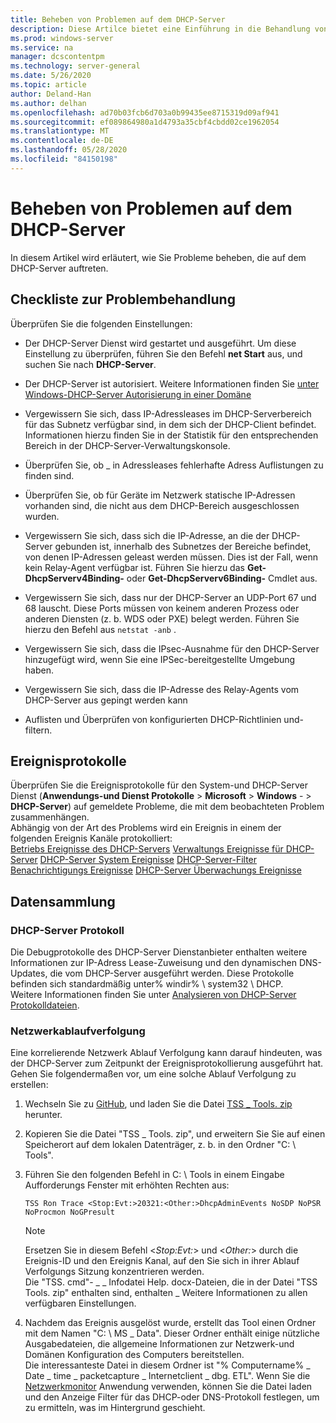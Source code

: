 ```yaml
---
title: Beheben von Problemen auf dem DHCP-Server
description: Diese Artilce bietet eine Einführung in die Behandlung von Problemen auf dem DHCP-Server und das Sammeln von Daten.
ms.prod: windows-server
ms.service: na
manager: dcscontentpm
ms.technology: server-general
ms.date: 5/26/2020
ms.topic: article
author: Deland-Han
ms.author: delhan
ms.openlocfilehash: ad70b03fcb6d703a0b99435ee8715319d09af941
ms.sourcegitcommit: ef089864980a1d4793a35cbf4cbdd02ce1962054
ms.translationtype: MT
ms.contentlocale: de-DE
ms.lasthandoff: 05/28/2020
ms.locfileid: "84150198"
---
```

# <a name="troubleshoot-problems-on-the-dhcp-server"></a>Beheben von Problemen auf dem DHCP-Server

In diesem Artikel wird erläutert, wie Sie Probleme beheben, die auf dem DHCP-Server auftreten.

## <a name="troubleshooting-checklist"></a>Checkliste zur Problembehandlung

Überprüfen Sie die folgenden Einstellungen:

  - Der DHCP-Server Dienst wird gestartet und ausgeführt. Um diese Einstellung zu überprüfen, führen Sie den Befehl **net Start** aus, und suchen Sie nach **DHCP-Server**.

  - Der DHCP-Server ist autorisiert. Weitere Informationen finden Sie [unter Windows-DHCP-Server Autorisierung in einer Domäne](https://docs.microsoft.com/openspecs/windows_protocols/ms-dhcpe/56f8870b-a7c1-4db1-8a86-f69079fe5077)

  - Vergewissern Sie sich, dass IP-Adressleases im DHCP-Serverbereich für das Subnetz verfügbar sind, in dem sich der DHCP-Client befindet. Informationen hierzu finden Sie in der Statistik für den entsprechenden Bereich in der DHCP-Server-Verwaltungskonsole.

  - Überprüfen Sie, ob \_ in Adressleases fehlerhafte Adress Auflistungen zu finden sind.

  - Überprüfen Sie, ob für Geräte im Netzwerk statische IP-Adressen vorhanden sind, die nicht aus dem DHCP-Bereich ausgeschlossen wurden.

  - Vergewissern Sie sich, dass sich die IP-Adresse, an die der DHCP-Server gebunden ist, innerhalb des Subnetzes der Bereiche befindet, von denen IP-Adressen geleast werden müssen. Dies ist der Fall, wenn kein Relay-Agent verfügbar ist. Führen Sie hierzu das **Get-DhcpServerv4Binding-** oder **Get-DhcpServerv6Binding-** Cmdlet aus.

  - Vergewissern Sie sich, dass nur der DHCP-Server an UDP-Port 67 und 68 lauscht. Diese Ports müssen von keinem anderen Prozess oder anderen Diensten (z. b. WDS oder PXE) belegt werden. Führen Sie hierzu den Befehl aus `netstat -anb` .

  - Vergewissern Sie sich, dass die IPsec-Ausnahme für den DHCP-Server hinzugefügt wird, wenn Sie eine IPSec-bereitgestellte Umgebung haben.

  - Vergewissern Sie sich, dass die IP-Adresse des Relay-Agents vom DHCP-Server aus gepingt werden kann

  - Auflisten und Überprüfen von konfigurierten DHCP-Richtlinien und-filtern.

## <a name="event-logs"></a>Ereignisprotokolle

Überprüfen Sie die Ereignisprotokolle für den System-und DHCP-Server Dienst (**Anwendungs-und Dienst Protokolle** \> **Microsoft** \> **Windows** - \> **DHCP-Server**) auf gemeldete Probleme, die mit dem beobachteten Problem zusammenhängen.  
Abhängig von der Art des Problems wird ein Ereignis in einem der folgenden Ereignis Kanäle protokolliert:  
[Betriebs Ereignisse des DHCP-Servers](https://docs.microsoft.com/previous-versions/windows/it-pro/windows-server-2012-r2-and-2012/dn800668\(v=ws.11\))  
[Verwaltungs Ereignisse für DHCP-Server](https://docs.microsoft.com/previous-versions/windows/it-pro/windows-server-2012-r2-and-2012/dn800668\(v=ws.11\))  
[DHCP-Server System Ereignisse](https://docs.microsoft.com/previous-versions/windows/it-pro/windows-server-2012-r2-and-2012/dn800668\(v=ws.11\))  
[DHCP-Server-Filter Benachrichtigungs Ereignisse](https://docs.microsoft.com/previous-versions/windows/it-pro/windows-server-2012-r2-and-2012/dn800668\(v=ws.11\))  
[DHCP-Server Überwachungs Ereignisse](https://docs.microsoft.com/previous-versions/windows/it-pro/windows-server-2012-r2-and-2012/dn800668\(v=ws.11\))

## <a name="data-collection"></a>Datensammlung

### <a name="dhcp-server-log"></a>DHCP-Server Protokoll

Die Debugprotokolle des DHCP-Server Dienstanbieter enthalten weitere Informationen zur IP-Adress Lease-Zuweisung und den dynamischen DNS-Updates, die vom DHCP-Server ausgeführt werden. Diese Protokolle befinden sich standardmäßig unter% windir% \\ system32 \\ DHCP.  
Weitere Informationen finden Sie unter [Analysieren von DHCP-Server Protokolldateien](https://docs.microsoft.com/previous-versions/windows/it-pro/windows-server-2008-R2-and-2008/dd183591\(v=ws.10\)).

### <a name="network-trace"></a>Netzwerkablaufverfolgung

Eine korrelierende Netzwerk Ablauf Verfolgung kann darauf hindeuten, was der DHCP-Server zum Zeitpunkt der Ereignisprotokollierung ausgeführt hat. Gehen Sie folgendermaßen vor, um eine solche Ablauf Verfolgung zu erstellen:

1.  Wechseln Sie zu [GitHub](https://github.com/CSS-Windows/WindowsDiag/tree/master/ALL/TSS), und laden Sie die Datei [TSS \_ Tools. zip](https://github.com/CSS-Windows/WindowsDiag/blob/master/ALL/TSS/tss_tools.zip) herunter.

2.  Kopieren Sie die Datei "TSS \_ Tools. zip", und erweitern Sie Sie auf einen Speicherort auf dem lokalen Datenträger, z. b. in den Ordner "C: \\ Tools".

3.  Führen Sie den folgenden Befehl in C: \\ Tools in einem Eingabe Aufforderungs Fenster mit erhöhten Rechten aus:  
    ```console
    TSS Ron Trace <Stop:Evt:>20321:<Other:>DhcpAdminEvents NoSDP NoPSR NoProcmon NoGPresult
    ```
      
    >[!Note]
    >Ersetzen Sie in diesem Befehl \<*Stop:Evt:*\> und \<*Other:*\> durch die Ereignis-ID und den Ereignis Kanal, auf den Sie sich in ihrer Ablauf Verfolgungs Sitzung konzentrieren werden.  
    >Die "TSS. cmd"- \_ \_ Infodatei Help. docx-Dateien, die in der Datei "TSS Tools. zip" enthalten sind, enthalten \_ Weitere Informationen zu allen verfügbaren Einstellungen.

4.  Nachdem das Ereignis ausgelöst wurde, erstellt das Tool einen Ordner mit dem Namen "C: \\ MS \_ Data". Dieser Ordner enthält einige nützliche Ausgabedateien, die allgemeine Informationen zur Netzwerk-und Domänen Konfiguration des Computers bereitstellen.  
    Die interessanteste Datei in diesem Ordner ist "% Computername% \_ Date \_ time \_ packetcapture \_ Internetclient \_ dbg. ETL".
    Wenn Sie die [Netzwerkmonitor](https://www.microsoft.com/download/4865) Anwendung verwenden, können Sie die Datei laden und den Anzeige Filter für das DHCP-oder DNS-Protokoll festlegen, um zu ermitteln, was im Hintergrund geschieht.
